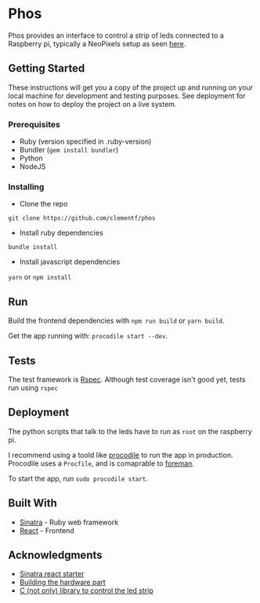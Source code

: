 # Phos

Phos provides an interface to control a strip of leds connected to a Raspberry pi, typically a NeoPixels setup as seen [here](https://dordnung.de/raspberrypi-ledstrip/ws2812).

## Getting Started

These instructions will get you a copy of the project up and running on your local machine for development and testing purposes. See deployment for notes on how to deploy the project on a live system.

### Prerequisites

- Ruby (version specified in .ruby-version)
- Bundler (`gem install bundler`)
- Python
- NodeJS


### Installing

- Clone the repo

```
git clone https://github.com/clementf/phos
```

- Install ruby dependencies

```
bundle install
```

- Install javascript dependencies

`yarn` or `npm install`


## Run
Build the frontend dependencies with `npm run build` or `yarn build`.

Get the app running with: `procodile start --dev`.

## Tests

The test framework is [Rspec](http://rspec.info/). Although test coverage isn't good yet, tests run using `rspec`


## Deployment

The python scripts that talk to the leds have to run as `root` on the raspberry pi.

I recommend using a toold like [procodile](https://github.com/adamcooke/procodile) to run the app in production. Procodile uses a `Procfile`, and is comaprable to [foreman](https://github.com/ddollar/foreman).

To start the app, run `sudo procodile start`.

## Built With

* [Sinatra](http://sinatrarb.com/) - Ruby web framework
* [React](https://reactjs.org/) - Frontend


## Acknowledgments

* [Sinatra react starter](https://github.com/alanbsmith/react-sinatra-example)
* [Building the hardware part](https://dordnung.de/raspberrypi-ledstrip/ws2812)
* [C (not only) library to control the led strip](https://github.com/jgarff/rpi_ws281x)

